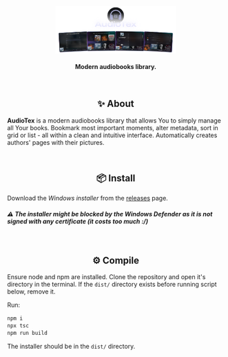<div align="center">
    <br>
    <img src="./assets/baner.png" width="280" alt="AudioTex" />
    <br>
    <h4>Modern audiobooks library.</h4>
</div>

<div align="center">
    <br>
    <h2>✨ About</h2>
</div>

**AudioTex** is a modern audiobooks library that allows You to simply manage all Your books. Bookmark most important moments, alter metadata, sort in grid or list - all within a clean and intuitive interface. Automatically creates authors' pages with their pictures.

<div align="center">
    <br>
    <h2>📦 Install</h2>
</div>

Download the *Windows installer* from the [releases](https://github.com/7hebel/audiotex/releases) page.

##### ⚠️ The installer might be blocked by the Windows Defender as it is not signed with any certificate (it costs too much :/) 

<div align="center">
    <br>
    <h2>⚙️ Compile</h2>
</div>

Ensure node and npm are installed. Clone the repository and open it's directory in the terminal. If the `dist/` directory exists before running script below, remove it.

Run:
```bash
npm i
npx tsc
npm run build
```

The installer should be in the `dist/` directory.
